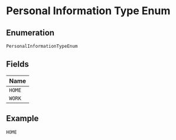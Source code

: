 
# Personal Information Type Enum

## Enumeration

`PersonalInformationTypeEnum`

## Fields

| Name |
|  --- |
| `HOME` |
| `WORK` |

## Example

```
HOME
```


